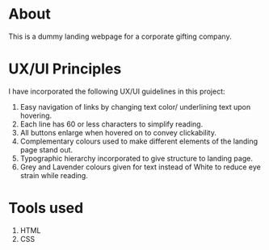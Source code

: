 # About

This is a dummy landing webpage for a corporate gifting company.

# UX/UI Principles 

I have incorporated the following UX/UI guidelines in this project:

1. Easy navigation of links by changing text color/ underlining text upon hovering.
2. Each line has 60 or less characters to simplify reading.
3. All buttons enlarge when hovered on to convey clickability.
4. Complementary colours used to make different elements of the landing page stand out.
5. Typographic hierarchy incorporated to give structure to landing page.
6. Grey and Lavender colours given for text instead of White to reduce eye strain while reading.

# Tools used

1. HTML
2. CSS
